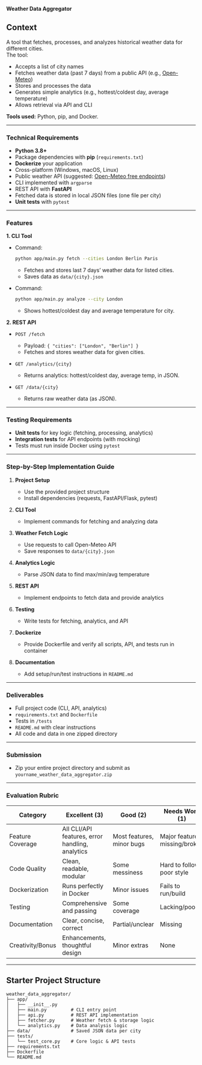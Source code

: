 **Weather Data Aggregator**

## Context

A tool that fetches, processes, and analyzes historical weather data for different cities.  
The tool:
- Accepts a list of city names
- Fetches weather data (past 7 days) from a public API (e.g., [Open-Meteo](https://open-meteo.com/))
- Stores and processes the data
- Generates simple analytics (e.g., hottest/coldest day, average temperature)
- Allows retrieval via API and CLI

**Tools used:** Python, pip, and Docker.

---

### Technical Requirements

- **Python 3.8+**
- Package dependencies with **pip** (`requirements.txt`)
- **Dockerize** your application
- Cross-platform (Windows, macOS, Linux)
- Public weather API (suggested: [Open-Meteo free endpoints](https://open-meteo.com/en/docs))
- CLI implemented with `argparse` 
- REST API with **FastAPI**
- Fetched data is stored in local JSON files (one file per city)
- **Unit tests** with `pytest`

---

### Features

**1. CLI Tool**  
- Command:  
  ```sh
  python app/main.py fetch --cities London Berlin Paris
  ```
  - Fetches and stores last 7 days’ weather data for listed cities.
  - Saves data as `data/{city}.json`

- Command:  
  ```sh
  python app/main.py analyze --city London
  ```
  - Shows hottest/coldest day and average temperature for city.

**2. REST API**  
- `POST /fetch`  
  - Payload: `{ "cities": ["London", "Berlin"] }`
  - Fetches and stores weather data for given cities.

- `GET /analytics/{city}`  
  - Returns analytics: hottest/coldest day, average temp, in JSON.

- `GET /data/{city}`  
  - Returns raw weather data (as JSON).

---

### Testing Requirements

- **Unit tests** for key logic (fetching, processing, analytics)
- **Integration tests** for API endpoints (with mocking)
- Tests must run inside Docker using `pytest`

---

### Step-by-Step Implementation Guide

1. **Project Setup**  
   - Use the provided project structure
   - Install dependencies (requests, FastAPI/Flask, pytest)

2. **CLI Tool**  
   - Implement commands for fetching and analyzing data

3. **Weather Fetch Logic**  
   - Use requests to call Open-Meteo API  
   - Save responses to `data/{city}.json`

4. **Analytics Logic**  
   - Parse JSON data to find max/min/avg temperature

5. **REST API**  
   - Implement endpoints to fetch data and provide analytics

6. **Testing**  
   - Write tests for fetching, analytics, and API

7. **Dockerize**  
   - Provide Dockerfile and verify all scripts, API, and tests run in container

8. **Documentation**  
   - Add setup/run/test instructions in `README.md`

---

### Deliverables

- Full project code (CLI, API, analytics)
- `requirements.txt` and `Dockerfile`
- Tests in `/tests`
- `README.md` with clear instructions
- All code and data in one zipped directory

---

### Submission

- Zip your entire project directory and submit as  
  `yourname_weather_data_aggregator.zip`

---

### Evaluation Rubric

| Category         | Excellent (3)        | Good (2)             | Needs Work (1)    |
|------------------|---------------------|----------------------|-------------------|
| Feature Coverage | All CLI/API features, error handling, analytics | Most features, minor bugs | Major features missing/broken |
| Code Quality     | Clean, readable, modular | Some messiness | Hard to follow, poor style |
| Dockerization    | Runs perfectly in Docker | Minor issues | Fails to run/build |
| Testing          | Comprehensive and passing | Some coverage | Lacking/poor |
| Documentation    | Clear, concise, correct | Partial/unclear | Missing |
| Creativity/Bonus | Enhancements, thoughtful design | Minor extras | None |

---

## Starter Project Structure

```
weather_data_aggregator/
├── app/
│   ├── __init__.py
│   ├── main.py         # CLI entry point
│   ├── api.py          # REST API implementation
│   ├── fetcher.py      # Weather fetch & storage logic
│   └── analytics.py    # Data analysis logic
├── data/               # Saved JSON data per city
├── tests/
│   └── test_core.py    # Core logic & API tests
├── requirements.txt
├── Dockerfile
└── README.md
```
